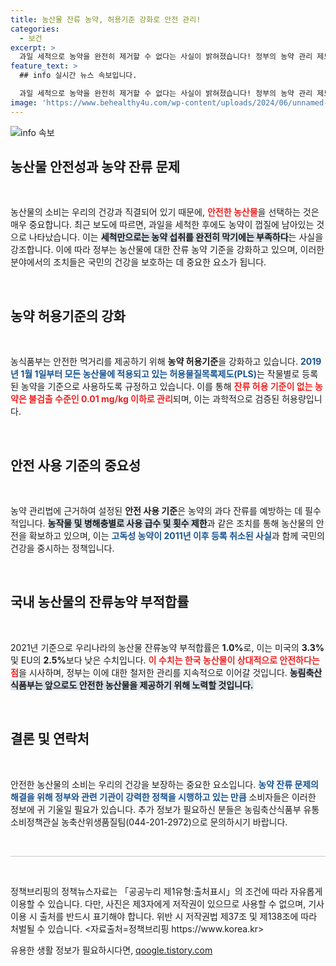 ```yaml
---
title: 농산물 잔류 농약, 허용기준 강화로 안전 관리!
categories:
  - 보건
excerpt: >
  과일 세척으로 농약을 완전히 제거할 수 없다는 사실이 밝혀졌습니다! 정부의 농약 관리 제도에도 불구하고 남아 있는 농약은 우리의 건강을 위협할 수 있습니다. 안전한 먹거리를 위한 최선의 방법은? 자세한 내용에서 확인하세요!
feature_text: >
  ## info 실시간 뉴스 속보입니다.

  과일 세척으로 농약을 완전히 제거할 수 없다는 사실이 밝혀졌습니다! 정부의 농약 관리 제도에도 불구하고 남아 있는 농약은 우리의 건강을 위협할 수 있습니다. 안전한 먹거리를 위한 최선의 방법은? 자세한 내용에서 확인하세요!
image: 'https://www.behealthy4u.com/wp-content/uploads/2024/06/unnamed-file.png'
---
```


<p><img src="https://www.behealthy4u.com/wp-content/uploads/2024/06/unnamed-file.png" alt="info 속보" /></p>

<h2 data-ke-size="size26">농산물 안전성과 농약 잔류 문제</h2>

<p data-ke-size="size16">&nbsp;</p>

<p>농산물의 소비는 우리의 건강과 직결되어 있기 때문에, <b><span style="color: #ee2323;">안전한 농산물</span></b>을 선택하는 것은 매우 중요합니다. 최근 보도에 따르면, 과일을 세척한 후에도 농약이 껍질에 남아있는 것으로 나타났습니다. 이는 <b><span style="background-color: #21538527;">세척만으로는 농약 섭취를 완전히 막기에는 부족하다</span></b>는 사실을 강조합니다. 이에 따라 정부는 농산물에 대한 잔류 농약 기준을 강화하고 있으며, 이러한 분야에서의 조치들은 국민의 건강을 보호하는 데 중요한 요소가 됩니다.</p>

<p data-ke-size="size16">&nbsp;</p>

<h2 data-ke-size="size26">농약 허용기준의 강화</h2>

<p data-ke-size="size16">&nbsp;</p>

<p>농식품부는 안전한 먹거리를 제공하기 위해 <strong>농약 허용기준</strong>을 강화하고 있습니다. <b><span style="color: #1a5490;">2019년 1월 1일부터 모든 농산물에 적용되고 있는 허용물질목록제도(PLS)</span></b>는 작물별로 등록된 농약을 기준으로 사용하도록 규정하고 있습니다. 이를 통해 <b><span style="color: #ee2323;">잔류 허용 기준이 없는 농약은 불검출 수준인 0.01 mg/kg 이하로 관리</span></b>되며, 이는 과학적으로 검증된 허용량입니다.</p>

<p data-ke-size="size16">&nbsp;</p>

<h2 data-ke-size="size26">안전 사용 기준의 중요성</h2>

<p data-ke-size="size16">&nbsp;</p>

<p>농약 관리법에 근거하여 설정된 <strong>안전 사용 기준</strong>은 농약의 과다 잔류를 예방하는 데 필수적입니다. <b><span style="background-color: #21538527;">농작물 및 병해충별로 사용 급수 및 횟수 제한</span></b>과 같은 조치를 통해 농산물의 안전을 확보하고 있으며, 이는 <b><span style="color: #1a5490;">고독성 농약이 2011년 이후 등록 취소된 사실</span></b>과 함께 국민의 건강을 중시하는 정책입니다.</p>

<p data-ke-size="size16">&nbsp;</p>

<h2 data-ke-size="size26">국내 농산물의 잔류농약 부적합률</h2>

<p data-ke-size="size16">&nbsp;</p>

<p>2021년 기준으로 우리나라의 농산물 잔류농약 부적합률은 <strong>1.0%</strong>로, 이는 미국의 <strong>3.3%</strong> 및 EU의 <strong>2.5%</strong>보다 낮은 수치입니다. <b><span style="color: #ee2323;">이 수치는 한국 농산물이 상대적으로 안전하다는 점</span></b>을 시사하며, 정부는 이에 대한 철저한 관리를 지속적으로 이어갈 것입니다. <b><span style="background-color: #21538527;">농림축산식품부는 앞으로도 안전한 농산물을 제공하기 위해 노력할 것입니다.</span></b></p>

<p data-ke-size="size16">&nbsp;</p>

<h2 data-ke-size="size26">결론 및 연락처</h2>

<p data-ke-size="size16">&nbsp;</p>

<p>안전한 농산물의 소비는 우리의 건강을 보장하는 중요한 요소입니다. <b><span style="color: #1a5490;">농약 잔류 문제의 해결을 위해 정부와 관련 기관이 강력한 정책을 시행하고 있는 만큼</span></b> 소비자들은 이러한 정보에 귀 기울일 필요가 있습니다. 추가 정보가 필요하신 분들은 농림축산식품부 유통소비정책관실 농축산위생품질팀(044-201-2972)으로 문의하시기 바랍니다.</p>

<p data-ke-size="size16">&nbsp;</p>

<hr style="width: 100%; height: 1px; border: none; background-color: #ccc;"/>

<p data-ke-size="size16">&nbsp;</p>

<p>정책브리핑의 정책뉴스자료는 「공공누리 제1유형:출처표시」의 조건에 따라 자유롭게 이용할 수 있습니다. 다만, 사진은 제3자에게 저작권이 있으므로 사용할 수 없으며, 기사 이용 시 출처를 반드시 표기해야 합니다. 위반 시 저작권법 제37조 및 제138조에 따라 처벌될 수 있습니다. &lt;자료출처=정책브리핑 https://www.korea.kr></p>
유용한 생활 정보가 필요하시다면, <a href="https://qoogle.tistory.com" rel="dofollow">qoogle.tistory.com</a>


